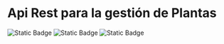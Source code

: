<h1>Api Rest para la gestión de Plantas</h1>

![Static Badge](https://img.shields.io/badge/Spring%20Boot-8A2BEa)
![Static Badge](https://img.shields.io/badge/Java-8A2BEa)
![Static Badge](https://img.shields.io/badge/JPA-8A2BEa)


